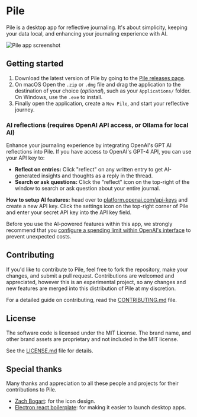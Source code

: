 # Pile

Pile is a desktop app for reflective journaling. It's about simplicity, keeping your data local, and enhancing your journaling experience with AI.

![Pile app screenshot](./assets/cover.png)

## Getting started

1. Download the latest version of Pile by going to the [Pile releases page](https://github.com/UdaraJay/Pile/releases/).
2. On macOS Open the `.zip` or `.dmg` file and drag the application to the destination of your choice (_optional_), such as your `Applications/` folder. On Windows, use the `.exe` to install.
3. Finally open the application, create a `New Pile`, and start your reflective journey.

### AI reflections (requires OpenAI API access, or Ollama for local AI)

Enhance your journaling experience by integrating OpenAI's GPT AI reflections into Pile. If you have access to OpenAI's GPT-4 API, you can use your API key to:

- **Reflect on entries:** Click "reflect" on any written entry to get AI-generated insights and thoughts as a reply in the thread.
- **Search or ask questions:** Click the "reflect" icon on the top-right of the window to search or ask question about your entire journal.

**How to setup AI features:** head over to [platform.openai.com/api-keys](https://platform.openai.com/api-keys) and create a new API key. Click the settings icon on the top-right corner of Pile and enter your secret API key into the API key field.

Before you use the AI-powered features within this app, we strongly recommend that you [configure a spending limit within OpenAI's interface](https://platform.openai.com/account/limits) to prevent unexpected costs.

## Contributing

If you'd like to contribute to Pile, feel free to fork the repository, make your changes, and submit a pull request. Contributions are welcomed and appreciated, however this is an experimental project, so any changes and new features are merged into this distribution of Pile at my discretion.

For a detailed guide on contributing, read the [CONTRIBUTING.md](CONTRIBUTING.md) file.

## License
The software code is licensed under the MIT License. 
The brand name, and other brand assets are proprietary and not included in the MIT license. 

See the [LICENSE.md](LICENSE.md) file for details.

## Special thanks

Many thanks and appreciation to all these people and projects for their contributions to Pile.

- [Zach Bogart](https://twitter.com/zachbogart): for the icon design.
- [Electron react boilerplate](https://github.com/electron-react-boilerplate/electron-react-boilerplate): for making it easier to launch desktop apps.

